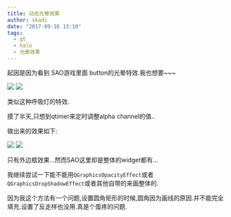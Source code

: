 ```yaml
---
title: 动态光晕效果
author: skadi
date: "2017-09-16 13:10"
tags:
  - qt
  - halo
  - 光晕效果
---
```


起因是因为看到 SAO游戏里面 button的光晕特效.我也想要~~~

![](https://user-images.githubusercontent.com/9100799/30509331-e3fd14dc-9ae0-11e7-8da4-38e31424ab7c.jpg)
![](https://user-images.githubusercontent.com/9100799/30509333-e3ff2ace-9ae0-11e7-832d-7f46d1346b40.jpg)

类似这种呼吸灯的特效.

摸了半天,只想到qtimer来定时调整alpha channel的值..

做出来的效果如下:

![](https://user-images.githubusercontent.com/9100799/30509330-e3fb17fe-9ae0-11e7-9137-b2f95d1d66af.png)
![](https://user-images.githubusercontent.com/9100799/30509332-e3fd8c50-9ae0-11e7-9935-7c5c94fbe32a.png)

只有外边框效果...然而SAO这里却是整体的widget都有...

我继续尝试一下能不能用`QGraphicsOpacityEffect`或者`QGraphicsDropShadowEffect`或者其他自带的来画整体的.

因为我这个方法有一个问题,设置圆角矩形的时候,圆角因为画线的原因.并不能完全填充.设置了反走样也没用.真是个蛋疼的问题.